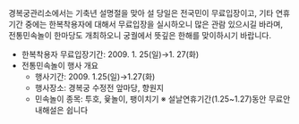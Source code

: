 경복궁관리소에서는 기축년 설명절을 맞아 설 당일은 전국민이 무료입장이고, 기타 연휴기간 중에는 한복착용자에 대해서 무료입장을 실시하오니 많은 관람 있으시길 바라며, 전통민속놀이 한마당도 개최하오니 궁궐에서 뜻깊은 한해를 맞이하시기 바랍니다.
- 한복착용자 무료입장기간: 2009. 1. 25(일)→1. 27(화)
- 전통민속놀이 행사 개요
  - 행사기간: 2009. 1.25(일)→1.27(화)
  - 행사장소: 경복궁 수정전 앞마당, 향원지
  - 민속놀이 종목: 투호, 윷놀이, 팽이치기
※ 설날연휴기간(1.25~1.27)동안 무료안내해설은 쉽니다